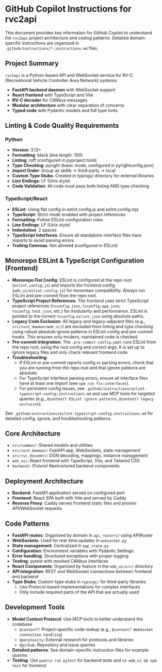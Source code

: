 # GitHub Copilot Instructions for rvc2api

This document provides key information for GitHub Copilot to understand the `rvc2api` project architecture and coding patterns. Detailed domain-specific instructions are organized in `.github/instructions/*.instructions.md` files.

## Project Summary

`rvc2api` is a Python-based API and WebSocket service for RV-C (Recreational Vehicle Controller Area Network) systems:

- **FastAPI backend daemon** with WebSocket support
- **React frontend** with TypeScript and Vite
- **RV-C decoder** for CANbus messages
- **Modular architecture** with clear separation of concerns
- **Typed code** with Pydantic models and full type hints

## Linting & Code Quality Requirements

### Python

- **Version**: 3.12+
- **Formatting**: black (line length: 100)
- **Linting**: ruff (configured in pyproject.toml)
- **Type Checking**: pyright (basic mode, configured in pyrightconfig.json)
- **Import Order**: Group as stdlib → third-party → local
- **Custom Type Stubs**: Created in typings/ directory for external libraries
- **Line Endings**: LF (Unix style)
- **Code Validation**: All code must pass both linting AND type checking

### TypeScript/React

- **ESLint**: Using flat config in eslint.config.js and eslint.config.mjs
- **TypeScript**: Strict mode enabled with project references
- **Formatting**: Follow ESLint configuration rules
- **Line Endings**: LF (Unix style)
- **Indentation**: 2 spaces
- **TypeScript Interfaces**: Ensure all standalone interface files have imports to avoid parsing errors
- **Trailing Commas**: Not allowed (configured in ESLint)

## Monorepo ESLint & TypeScript Configuration (Frontend)

- **Monorepo Flat Config**: ESLint is configured at the repo root (`eslint.config.js`) and imports the frontend config (`web_ui/eslint.config.js`) for monorepo compatibility. Always run ESLint and pre-commit from the repo root.
- **TypeScript Project References**: The frontend uses strict TypeScript project references (`tsconfig.json`, `tsconfig.app.json`, `tsconfig.test.json`, etc.) for modularity and performance. ESLint is pointed to the correct `tsconfig.eslint.json` using absolute paths.
- **Legacy Code Exclusion**: All legacy and legacy-adjacent files (e.g., `src/core_daemon/web_ui/`) are excluded from linting and type checking using robust absolute ignore patterns in ESLint config and pre-commit hooks. This ensures only modern, maintained code is checked.
- **Pre-commit Integration**: The `.pre-commit-config.yaml` runs ESLint from the repo root, using the root config and correct args. It is set up to ignore legacy files and only check relevant frontend code.
- **Troubleshooting**:
  - If ESLint or pre-commit reports config or parsing errors, check that you are running from the repo root and that ignore patterns are absolute.
  - For TypeScript interface parsing errors, ensure all interface files have at least one import (see `npm run fix:interfaces`).
  - For persistent config issues, see `.github/instructions/eslint-typescript-config.instructions.md` and use MCP tools for targeted queries (e.g., `@context7 ESLint ignore patterns`, `@context7 legacy exclusion`).

See `.github/instructions/eslint-typescript-config.instructions.md` for detailed config, ignore, and troubleshooting patterns.

## Core Architecture

- `src/common/`: Shared models and utilities
- `src/core_daemon/`: FastAPI app, WebSockets, state management
- `src/rvc_decoder/`: DGN decoding, mappings, instance management
- `web_ui/`: React frontend with TypeScript, Vite, and Tailwind CSS
- `backend/`: (Future) Restructured backend components

## Deployment Architecture

- **Backend**: FastAPI application served on configured port
- **Frontend**: React SPA built with Vite and served by Caddy
- **Reverse Proxy**: Caddy serves frontend static files and proxies API/WebSocket requests

## Code Patterns

- **FastAPI routes**: Organized by domain in `api_routers/` using APIRouter
- **WebSockets**: Used for real-time updates in `websocket.py`
- **State management**: Centralized in `app_state.py`
- **Configuration**: Environment variables with Pydantic Settings
- **Error handling**: Structured exceptions with proper logging
- **Testing**: pytest with mocked CANbus interfaces
- **React Components**: Organized by feature in the `web_ui/src/` directory
- **API Integration**: REST and WebSocket connections between frontend and backend
- **Type Stubs**: Custom type stubs in `typings/` for third-party libraries
  - Use Protocol-based implementations for complex interfaces
  - Only include required parts of the API that are actually used

## Development Tools

- **Model Context Protocol**: Use MCP tools to better understand the codebase
  - `@context7`: Project-specific code lookup (e.g., `@context7 WebSocket connection handling`)
  - `@perplexity`: External research for protocols and libraries
  - `@github`: Repository and issue queries
- **Detailed patterns**: See domain-specific instruction files for example queries
- **Testing**: Use `poetry run pytest` for backend tests and `cd web_ui && npm test` for frontend
